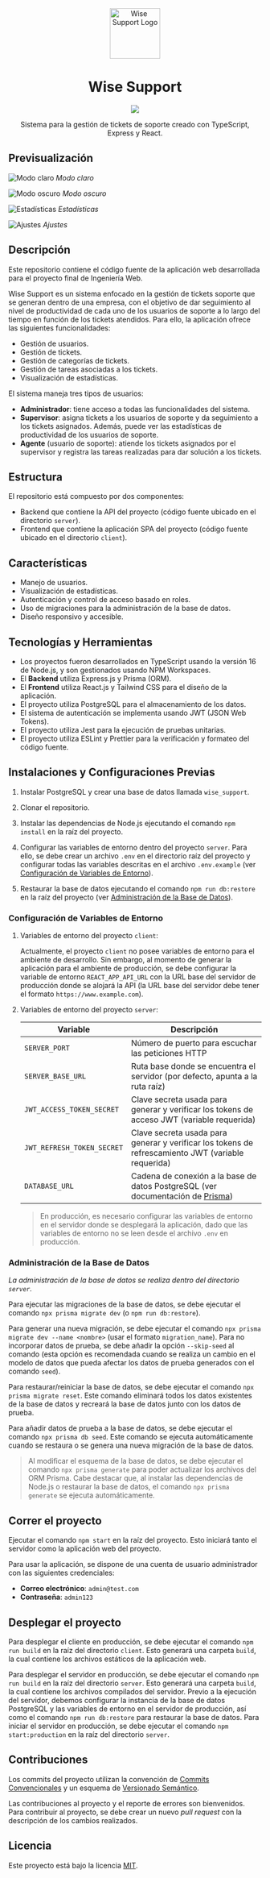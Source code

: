 <div align="center">
  <img src="preview/logo.png" alt="Wise Support Logo" width="100" />
  <h1 align="center">Wise Support</h1>
    <div align="center">
    <img src="https://sonarcloud.io/api/project_badges/measure?project=jorgeandrespadilla_wise-support&metric=alert_status"/>
  </div>
  <p align="center">
    Sistema para la gestión de tickets de soporte creado con TypeScript, Express y React.
  </p>
</div>

## Previsualización

![Modo claro](preview/light-mode.png)
_Modo claro_

![Modo oscuro](preview/dark-mode.png)
_Modo oscuro_

![Estadísticas](preview/stats.png)
_Estadísticas_

![Ajustes](preview/settings.png)
_Ajustes_

## Descripción

Este repositorio contiene el código fuente de la aplicación web desarrollada para el proyecto final de Ingeniería Web.

Wise Support es un sistema enfocado en la gestión de tickets soporte que se generan dentro de una empresa, con el objetivo de dar seguimiento al nivel de productividad de cada uno de los usuarios de soporte a lo largo del tiempo en función de los tickets atendidos. Para ello, la aplicación ofrece las siguientes funcionalidades:

-   Gestión de usuarios.
-   Gestión de tickets.
-   Gestión de categorías de tickets.
-   Gestión de tareas asociadas a los tickets.
-   Visualización de estadísticas.

El sistema maneja tres tipos de usuarios:

-   **Administrador**: tiene acceso a todas las funcionalidades del sistema.
-   **Supervisor**: asigna tickets a los usuarios de soporte y da seguimiento a los tickets asignados. Además, puede ver las estadísticas de productividad de los usuarios de soporte.
-   **Agente** (usuario de soporte): atiende los tickets asignados por el supervisor y registra las tareas realizadas para dar solución a los tickets.

## Estructura

El repositorio está compuesto por dos componentes:

-   Backend que contiene la API del proyecto (código fuente ubicado en el directorio `server`).
-   Frontend que contiene la aplicación SPA del proyecto (código fuente ubicado en el directorio `client`).

## Características

-   Manejo de usuarios.
-   Visualización de estadísticas.
-   Autenticación y control de acceso basado en roles.
-   Uso de migraciones para la administración de la base de datos.
-   Diseño responsivo y accesible.

## Tecnologías y Herramientas

-   Los proyectos fueron desarrollados en TypeScript usando la versión 16 de Node.js, y son gestionados usando NPM Workspaces.
-   El **Backend** utiliza Express.js y Prisma (ORM).
-   El **Frontend** utiliza React.js y Tailwind CSS para el diseño de la aplicación.
-   El proyecto utiliza PostgreSQL para el almacenamiento de los datos.
-   El sistema de autenticación se implementa usando JWT (JSON Web Tokens).
-   El proyecto utiliza Jest para la ejecución de pruebas unitarias.
-   El proyecto utiliza ESLint y Prettier para la verificación y formateo del código fuente.

## Instalaciones y Configuraciones Previas

1. Instalar PostgreSQL y crear una base de datos llamada `wise_support`.

2. Clonar el repositorio.

3. Instalar las dependencias de Node.js ejecutando el comando `npm install` en la raíz del proyecto.

4. Configurar las variables de entorno dentro del proyecto `server`. Para ello, se debe crear un archivo `.env` en el directorio raíz del proyecto y configurar todas las variables descritas en el archivo `.env.example` (ver [Configuración de Variables de Entorno](#configuración-de-variables-de-entorno)).

5. Restaurar la base de datos ejecutando el comando `npm run db:restore` en la raíz del proyecto (ver [Administración de la Base de Datos](#administración-de-la-base-de-datos)).

### Configuración de Variables de Entorno

1. Variables de entorno del proyecto `client`:

    Actualmente, el proyecto `client` no posee variables de entorno para el ambiente de desarrollo. Sin embargo, al momento de generar la aplicación para el ambiente de producción, se debe configurar la variable de entorno `REACT_APP_API_URL` con la URL base del servidor de producción donde se alojará la API (la URL base del servidor debe tener el formato `https://www.example.com`).

2. Variables de entorno del proyecto `server`:

    | Variable                   | Descripción                                                                                                            |
    | -------------------------- | ---------------------------------------------------------------------------------------------------------------------- |
    | `SERVER_PORT`              | Número de puerto para escuchar las peticiones HTTP                                                                     |
    | `SERVER_BASE_URL`          | Ruta base donde se encuentra el servidor (por defecto, apunta a la ruta raíz)                                          |
    | `JWT_ACCESS_TOKEN_SECRET`  | Clave secreta usada para generar y verificar los tokens de acceso JWT (variable requerida)                             |
    | `JWT_REFRESH_TOKEN_SECRET` | Clave secreta usada para generar y verificar los tokens de refrescamiento JWT (variable requerida)                     |
    | `DATABASE_URL`             | Cadena de conexión a la base de datos PostgreSQL (ver documentación de [Prisma](https://pris.ly/d/connection-strings)) |

    > En producción, es necesario configurar las variables de entorno en el servidor donde se desplegará la aplicación, dado que las variables de entorno no se leen desde el archivo `.env` en producción.

### Administración de la Base de Datos

_La administración de la base de datos se realiza dentro del directorio `server`._

Para ejecutar las migraciones de la base de datos, se debe ejecutar el comando `npx prisma migrate dev` (o `npm run db:restore`).

Para generar una nueva migración, se debe ejecutar el comando `npx prisma migrate dev --name <nombre>` (usar el formato `migration_name`). Para no incorporar datos de prueba, se debe añadir la opción `--skip-seed` al comando (esta opción es recomendada cuando se realiza un cambio en el modelo de datos que pueda afectar los datos de prueba generados con el comando `seed`).

Para restaurar/reiniciar la base de datos, se debe ejecutar el comando `npx prisma migrate reset`. Este comando eliminará todos los datos existentes de la base de datos y recreará la base de datos junto con los datos de prueba.

Para añadir datos de prueba a la base de datos, se debe ejecutar el comando `npx prisma db seed`. Este comando se ejecuta automáticamente cuando se restaura o se genera una nueva migración de la base de datos.

> Al modificar el esquema de la base de datos, se debe ejecutar el comando `npx prisma generate` para poder actualizar los archivos del ORM Prisma. Cabe destacar que, al instalar las dependencias de Node.js o restaurar la base de datos, el comando `npx prisma generate` se ejecuta automáticamente.

## Correr el proyecto

Ejecutar el comando `npm start` en la raíz del proyecto. Esto iniciará tanto el servidor como la aplicación web del proyecto.

Para usar la aplicación, se dispone de una cuenta de usuario administrador con las siguientes credenciales:

-   **Correo electrónico**: `admin@test.com`
-   **Contraseña**: `admin123`

## Desplegar el proyecto

Para desplegar el cliente en producción, se debe ejecutar el comando `npm run build` en la raíz del directorio `client`. Esto generará una carpeta `build`, la cual contiene los archivos estáticos de la aplicación web.

Para desplegar el servidor en producción, se debe ejecutar el comando `npm run build` en la raíz del directorio `server`. Esto generará una carpeta `build`, la cual contiene los archivos compilados del servidor. Previo a la ejecución del servidor, debemos configurar la instancia de la base de datos PostgreSQL y las variables de entorno en el servidor de producción, así como el comando `npm run db:restore` para restaurar la base de datos. Para iniciar el servidor en producción, se debe ejecutar el comando `npm start:production` en la raíz del directorio `server`.

## Contribuciones

Los commits del proyecto utilizan la convención de [Commits Convencionales](https://www.conventionalcommits.org/) y un esquema de [Versionado Semántico](https://semver.org/).

Las contribuciones al proyecto y el reporte de errores son bienvenidos. Para contribuir al proyecto, se debe crear un nuevo _pull request_ con la descripción de los cambios realizados.

## Licencia

Este proyecto está bajo la licencia [MIT](https://opensource.org/licenses/MIT).
